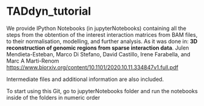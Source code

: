 # TADdyn_tutorial
We provide IPython Notebooks (in jupyterNotebooks) containing all the steps from the obtention of the interest interaction matrices from BAM files, to their normalisation, modelling, and further analysis. As it was done in:
**3D reconstruction of genomic regions from sparse interaction data**.
Julen Mendieta-Esteban, Marco Di Stefano, David Castillo, Irene Farabella, and Marc A Marti-Renom
https://www.biorxiv.org/content/10.1101/2020.10.11.334847v1.full.pdf

Intermediate files and additional information are also included.

To start using this Git, go to jupyterNotebooks folder and run the notebooks inside of the folders in numeric order
